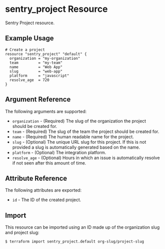 # sentry_project Resource

Sentry Project resource.

## Example Usage

```hcl
# Create a project
resource "sentry_project" "default" {
  organization = "my-organization"
  team         = "my-team"
  name         = "Web App"
  slug         = "web-app"
  platform     = "javascript"
  resolve_age  = 720
}
```

## Argument Reference

The following arguments are supported:

- `organization` - (Required) The slug of the organization the project should be created for.
- `team` - (Required) The slug of the team the project should be created for.
- `name` - (Required) The human readable name for the project.
- `slug` - (Optional) The unique URL slug for this project. If this is not provided a slug is automatically generated based on the name.
- `platform` - (Optional) The integration platform.
- `resolve_age` - (Optional) Hours in which an issue is automatically resolve if not seen after this amount of time.

## Attribute Reference

The following attributes are exported:

- `id` - The ID of the created project.

## Import

This resource can be imported using an ID made up of the organization slug and project slug:

```bash
$ terraform import sentry_project.default org-slug/project-slug
```